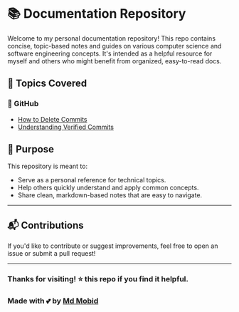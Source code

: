 # 📚 Documentation Repository

Welcome to my personal documentation repository! This repo contains concise, topic-based notes and guides on various computer science and software engineering concepts. It's intended as a helpful resource for myself and others who might benefit from organized, easy-to-read docs.

## 📂 Topics Covered

### 🔧 GitHub
- [How to Delete Commits](./GitHub/delete_commits.md)
- [Understanding Verified Commits](./GitHub/verified_commits.md)

## 📌 Purpose
This repository is meant to:
- Serve as a personal reference for technical topics.
- Help others quickly understand and apply common concepts.
- Share clean, markdown-based notes that are easy to navigate.

---

## 📬 Contributions
If you'd like to contribute or suggest improvements, feel free to open an issue or submit a pull request!

---
### Thanks for visiting! ⭐️ this repo if you find it helpful.

### Made with 💕 by [Md Mobid](https://github.com/MdMobid)
